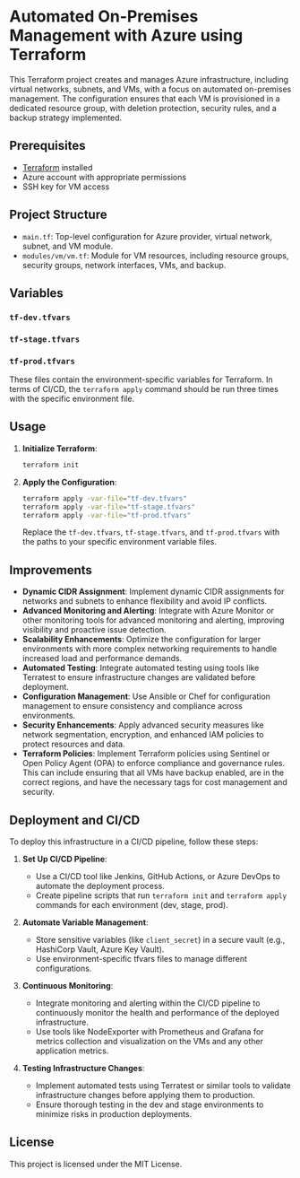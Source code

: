 
# Automated On-Premises Management with Azure using Terraform

This Terraform project creates and manages Azure infrastructure, including virtual networks, subnets, and VMs, with a focus on automated on-premises management. The configuration ensures that each VM is provisioned in a dedicated resource group, with deletion protection, security rules, and a backup strategy implemented.

## Prerequisites

- [Terraform](https://www.terraform.io/downloads.html) installed
- Azure account with appropriate permissions
- SSH key for VM access

## Project Structure

- `main.tf`: Top-level configuration for Azure provider, virtual network, subnet, and VM module.
- `modules/vm/vm.tf`: Module for VM resources, including resource groups, security groups, network interfaces, VMs, and backup.

## Variables

### `tf-dev.tfvars`
### `tf-stage.tfvars`
### `tf-prod.tfvars`

These files contain the environment-specific variables for Terraform. In terms of CI/CD, the `terraform apply` command should be run three times with the specific environment file.

## Usage

1. **Initialize Terraform**:
    ```sh
    terraform init
    ```

2. **Apply the Configuration**:
    ```sh
    terraform apply -var-file="tf-dev.tfvars"
    terraform apply -var-file="tf-stage.tfvars"
    terraform apply -var-file="tf-prod.tfvars"
    ```

   Replace the `tf-dev.tfvars`, `tf-stage.tfvars`, and `tf-prod.tfvars` with the paths to your specific environment variable files.

## Improvements

- **Dynamic CIDR Assignment**: Implement dynamic CIDR assignments for networks and subnets to enhance flexibility and avoid IP conflicts.
- **Advanced Monitoring and Alerting**: Integrate with Azure Monitor or other monitoring tools for advanced monitoring and alerting, improving visibility and proactive issue detection.
- **Scalability Enhancements**: Optimize the configuration for larger environments with more complex networking requirements to handle increased load and performance demands.
- **Automated Testing**: Integrate automated testing using tools like Terratest to ensure infrastructure changes are validated before deployment.
- **Configuration Management**: Use Ansible or Chef for configuration management to ensure consistency and compliance across environments.
- **Security Enhancements**: Apply advanced security measures like network segmentation, encryption, and enhanced IAM policies to protect resources and data.
- **Terraform Policies**: Implement Terraform policies using Sentinel or Open Policy Agent (OPA) to enforce compliance and governance rules. This can include ensuring that all VMs have backup enabled, are in the correct regions, and have the necessary tags for cost management and security.

## Deployment and CI/CD

To deploy this infrastructure in a CI/CD pipeline, follow these steps:

1. **Set Up CI/CD Pipeline**:
    - Use a CI/CD tool like Jenkins, GitHub Actions, or Azure DevOps to automate the deployment process.
    - Create pipeline scripts that run `terraform init` and `terraform apply` commands for each environment (dev, stage, prod).

2. **Automate Variable Management**:
    - Store sensitive variables (like `client_secret`) in a secure vault (e.g., HashiCorp Vault, Azure Key Vault).
    - Use environment-specific tfvars files to manage different configurations.

3. **Continuous Monitoring**:
    - Integrate monitoring and alerting within the CI/CD pipeline to continuously monitor the health and performance of the deployed infrastructure.
    - Use tools like NodeExporter with Prometheus and Grafana for metrics collection and visualization on the VMs and any other application metrics.

4. **Testing Infrastructure Changes**:
    - Implement automated tests using Terratest or similar tools to validate infrastructure changes before applying them to production.
    - Ensure thorough testing in the dev and stage environments to minimize risks in production deployments.

## License

This project is licensed under the MIT License.
